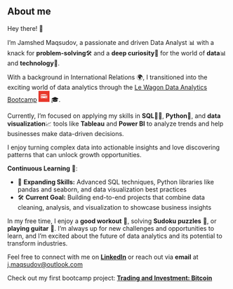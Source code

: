 ## About me

Hey there! 👋 

I’m Jamshed Maqsudov, a passionate and driven Data Analyst 📊 with a knack for **problem-solving**🛠️ and a **deep curiosity**🧐 
for the world of **data**📊 and **technology**🤖. 

With a background in International Relations 🌍, I transitioned into the exciting world of data analytics through the [Le Wagon Data Analytics Bootcamp](https://www.lewagon.com/data-analytics-course) <img src="le_lewagon_logo.png" alt="Le Wagon Logo" width="25"> 🎓.

Currently, I’m focused on applying my skills in 
**SQL**🧑‍💻, 
**Python**🐍, and 
**data visualization**📈 tools like **Tableau** and **Power BI** to analyze trends and help businesses make data-driven decisions. 

I enjoy turning complex data into actionable insights and love discovering patterns that can unlock growth opportunities.

**Continuous Learning** 🌱:
- 📘 **Expanding Skills:** Advanced SQL techniques, Python libraries like pandas and seaborn, and data visualization best practices
- 🛠️ **Current Goal:** Building end-to-end projects that combine data cleaning, analysis, and visualization to showcase business insights

In my free time, I enjoy a **good workout** 💪, solving **Sudoku puzzles** 🧩, or **playing guitar** 🎸. I’m always up for new challenges and opportunities to learn, and I’m excited about the future of data analytics and its potential to transform industries.

Feel free to connect with me on [**LinkedIn**](https://www.linkedin.com/in/jamshedmaqsudov) or reach out via **email** at j.maqsudov@outlook.com

Check out my first bootcamp project: [**Trading and Investment: Bitcoin**](https://github.com/MaqsudovJamshed/Trading-and-Investing?tab=readme-ov-file#trading-and-investing-project-bitcoin)

